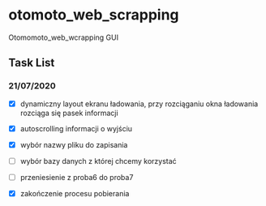 # otomoto_web_scrapping
Otomomoto_web_wcrapping GUI 

## Task List
### 21/07/2020
- [x] dynamiczny layout ekranu ładowania, przy rozciąganiu okna ładowania rozciąga się pasek informacji
- [x] autoscrolling informacji o wyjściu 
- [x] wybór nazwy pliku do zapisania
- [ ] wybór bazy danych z której chcemy korzystać
- [ ] przeniesienie z proba6 do proba7
- [x] zakończenie procesu pobierania
 
